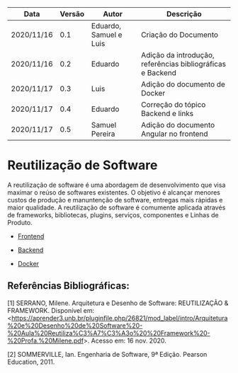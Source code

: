 | Data |Versão| Autor | Descrição |
| ---- | ---- | ----- | --------- |
| 2020/11/16 | 0.1 | Eduardo, Samuel e Luis | Criação do Documento |
| 2020/11/16 | 0.2 | Eduardo | Adição da introdução, referências bibliográficas e Backend |
| 2020/11/17 | 0.3 | Luis | Adição do documento de Docker |
| 2020/11/17 | 0.4 | Eduardo | Correção do tópico Backend e links |
| 2020/11/17 | 0.5 | Samuel Pereira | Adição do documento Angular no frontend |

# Reutilização de Software

A reutilização de software é uma abordagem de desenvolvimento que visa maximar o reúso de softwares existentes. O objetivo é alcançar menores custos de produção e manuntenção de software, entregas mais rápidas e maior qualidade.
A reutilização de software é comumente aplicada através de frameworks, bibliotecas, plugins, serviços, componentes e Linhas de Produto.


* [Frontend](frontend.md)

* [Backend](backend.md)

* [Docker](docker.md)



## Referências Bibliográficas:

[1] SERRANO, Milene. Arquitetura e Desenho de Software: REUTILIZAÇÃO & FRAMEWORK. Disponível em: <<https://aprender3.unb.br/pluginfile.php/26821/mod_label/intro/Arquitetura%20e%20Desenho%20de%20Software%20-%20Aula%20Reutiliza%C3%A7%C3%A3o%20%20Framework%20-%20Profa.%20Milene.pdf>>. Acesso em: 16 nov. 2020.

[2] SOMMERVILLE, Ian. Engenharia de Software, 9ª Edição. Pearson Education, 2011.